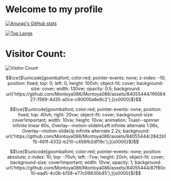 <h1>Welcome to my profile</h1>

[![Anurag's GitHub stats](https://github-readme-stats.vercel.app/api?username=montoya086)](https://github.com/anuraghazra/github-readme-stats)
<br>

[![Top Langs](https://github-readme-stats.vercel.app/api/top-langs/?username=montoya086&layout=compact)](https://github.com/anuraghazra/github-readme-stats)

<h1>Visitor Count:</h1>

![Visitor Count](https://profile-counter.glitch.me/{montoya086}/count.svg)

```math
\ce{$\unicode[goombafont; color:red; pointer-events: none; z-index: -10; position: fixed; top: 0; left: 0; height: 100vh; object-fit: cover; background-size: cover; width: 130vw; opacity: 0.5; background: url('https://github.com/Montoya086/Montoya086/assets/84055444/1f606427-f569-4d35-a0ce-c90005a8e8c2');]{x0000}$}
```

```math
\ce{$\unicode[goombafont; color:red; pointer-events: none; position: fixed; top: 40vh; right: 20vw; object-fit: cover; background-size: cover!important; width: 10vw; height: 10vw; animation: Toast--spinner infinite linear 60s, Overlay--motion-slideInLeft infinite alternate 1.06s, Overlay--motion-slideUp infinite alternate 2.2s; background: url('https://github.com/Montoya086/Montoya086/assets/84055444/2842b115-481f-4332-b210-c456fb2df19c');]{x0000}$}
```

```math
\ce{$\unicode[goombafont; color:red; pointer-events: none; position: absolute; z-index: 10; top: -70vh; left: -7vw; height: 20vh; object-fit: cover; background-size: cover!important; width: 10vw; opacity: 1; background: url('https://github.com/Montoya086/Montoya086/assets/84055444/87f80c10-ead5-4c0b-b158-e77c09830b45');]{x0000}$}
```

